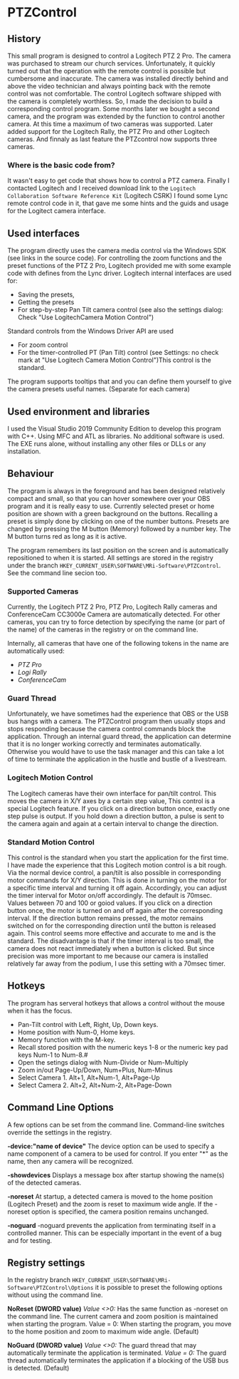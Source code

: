 # PTZControl

## History
This small program is designed to control a Logitech PTZ 2 Pro. The camera was purchased to stream our church services.
Unfortunately, it quickly turned out that the operation with the remote control is possible but cumbersome and inaccurate. The camera was installed directly behind and above the video technician and always pointing back with the remote control was not comfortable. 
The control Logitech software shipped with the camera is completely worthless.
So, I made the decision to build a corresponding control program.
Some months later we bought a second camera, and the program was extended by the function to control another camera. At this time a maximum of two cameras was supported.
Later added support for the Logitech Rally, the PTZ Pro and other Logitech cameras. 
And finnaly as last feature the PTZcontrol now supports three cameras.

### Where is the basic code from?
It wasn't easy to get code that shows how to control a PTZ camera. 
Finally I contacted Logitech and I received download link to the `Logitech Collaboration Software Reference Kit` (Logitech CSRK)
I found some Lync remote control code in it, that gave me some hints and the guids and usage for the Logitect camera interface.

## Used interfaces
The program directly uses the camera media control via the Windows SDK (see links in the source code).
For controlling the zoom functions and the preset functions of the PTZ 2 Pro, Logitech provided me with some example code with defines from the Lync driver.
Logitech internal interfaces are used for:
- Saving the presets,
- Getting the presets
- For step-by-step Pan Tilt camera control (see also the settings dialog: Check "Use LogitechCamera Motion Control")

Standard controls from the Windows Driver API are used
- For zoom control
- For the timer-controlled PT (Pan Tilt) control (see Settings: no check mark at "Use Logitech Camera Motion Control")This control is the standard.

The program supports tooltips that and you can define them yourself to give the camera presets useful names. (Separate for each camera)

## Used environment and libraries
I used the Visual Studio 2019 Community Edition to develop this program with C++.
Using MFC and ATL as libraries. No additional software is used.
The EXE runs alone, without installing any other files or DLLs or any installation.

## Behaviour
The program is always in the foreground and has been designed relatively compact and small, so that you can hover somewhere over your OBS program and it is really easy to use.
Currently selected preset or home position are shown with a green background on the buttons.
Recalling a preset is simply done by clicking on one of the number buttons. 
Presets are changed by pressing the M button (Memory) followed by a number key. The M button turns red as long as it is active.

The program remembers its last position on the screen and is automatically repositioned to when it is started. 
All settings are stored in the registry under the branch `HKEY_CURRENT_USER\SOFTWARE\MRi-Software\PTZControl`.
See the command line secion too.

### Supported Cameras
Currently, the Logitech PTZ 2 Pro, PTZ Pro, Logitech Rally cameras and ConferenceCam CC3000e Camera are automatically detected.
For other cameras, you can try to force detection by specifying the name (or part of the name) of the cameras in the registry or on the command line.

Internally, all cameras that have one of the following tokens in the name are automatically used:
- *PTZ Pro*
- *Logi Rally*
- *ConferenceCam*

### Guard Thread
Unfortunately, we have sometimes had the experience that OBS or the USB bus hangs with a camera. The PTZControl program then usually stops and stops responding because the camera control commands block the application.
Through an internal guard thread, the application can determine that it is no longer working correctly and terminates automatically.
Otherwise you would have to use the task manager and this can take a lot of time to terminate the application in the hustle and bustle of a livestream.

### Logitech Motion Control
The Logitech cameras have their own interface for pan/tilt control. This moves the camera in X/Y axes by a certain step value, This control is a special Logitech feature. 
If you click on a direction button once, exactly one step pulse is output.
If you hold down a direction button, a pulse is sent to the camera again and again at a certain interval to change the direction.

### Standard Motion Control
This control is the standard when you start the application for the first time.
I have made the experience that this Logitech motion control is a bit rough. Via the normal device control, a pan/tilt is also possible in corresponding motor commands for X/Y direction. This is done in turning on the motor for a specific time interval and turning it off again.
Accordingly, you can adjust the timer interval for Motor on/off accordingly. The default is 70msec. Values between 70 and 100 or goiod values.
If you click on a direction button once, the motor is turned on and off again after the corresponding interval.
If the direction button remains pressed, the motor remains switched on for the corresponding direction until the button is released again.
This control seems more effective and accurate to me and is the standard. The disadvantage is that if the timer interval is too small, the camera does not react immediately when a button is clicked. But since precision was more important to me because our camera is installed relatively far away from the podium, I use this setting with a 70msec timer.

## Hotkeys
The program has serveral hotkeys that allows a control without the mouse when it has the focus.
- Pan-Tilt control with Left, Right, Up, Down keys.
- Home position with Num-0, Home keys.
- Memory function with the M-key.
- Recall stored position with the numeric keys 1-8 or the numeric key pad keys Num-1 to Num-8.#
- Open the setings dialog with Num-Divide or Num-Multiply
- Zoom in/out Page-Up/Down, Num+Plus, Num-Minus
- Select Camera 1. Alt+1, Alt+Num-1, Alt+Page-Up
- Select Camera 2. Alt+2, Alt+Num-2, Alt+Page-Down


## Command Line Options
A few options can be set from the command line. Command-line switches override the settings in the registry.

**-device:"name of device"**
The device option can be used to specify a name component of a camera to be used for control. 
If you enter "*" as the name, then any camera will be recognized.

**-showdevices**
Displays a message box after startup showing the name(s) of the detected cameras.

**-noreset**
At startup, a detected camera is moved to the home position (Logitech Preset) and the zoom is reset to maximum wide angle. If the -noreset option  is specified, the camera position remains unchanged.

**-noguard**
-noguard prevents the application from terminating itself in a controlled manner. This can be especially important in the event of a bug and for testing.

## Registry settings
In the registry branch `HKEY_CURRENT_USER\SOFTWARE\MRi-Software\PTZControl\Options` it is possible to preset the following options  without using the command line.

**NoReset (DWORD value)**
*Value <>0:* Has the same function as -noreset on the command line. The current camera and zoom position is maintained when starting the program. Value = 0: When starting the program, you move to the home position and zoom to maximum wide angle. (Default)

**NoGuard (DWORD value)**
*Value <>0:* The guard thread that may automatically terminate the application is terminated.
*Value = 0:* The guard thread automatically terminates the application if a blocking of the USB bus is detected. (Default)

 

